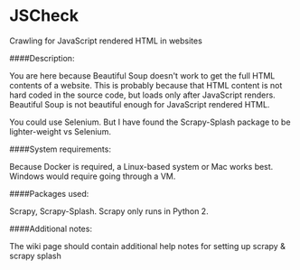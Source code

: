 # JSCheck
Crawling for JavaScript rendered HTML in websites

####Description:

You are here because Beautiful Soup doesn't work to get the full HTML contents  of a website. This is probably because that HTML content is not hard coded in the source code, but loads only after JavaScript renders. Beautiful Soup is not beautiful enough for JavaScript rendered HTML.

You could use Selenium. But I have found the Scrapy-Splash package to be lighter-weight vs Selenium.

####System requirements:

Because Docker is required, a Linux-based system or Mac works best. Windows would require going through a VM.

####Packages used:

Scrapy, Scrapy-Splash. Scrapy only runs in Python 2.

####Additional notes:

The wiki page should contain additional help notes for setting up scrapy & scrapy splash
